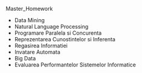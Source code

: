 Master_Homework

* Data Mining
* Natural Language Processing
* Programare Paralela si Concurenta
* Reprezentarea Cunostintelor si Inferenta
* Regasirea Informatiei
* Invatare Automata
* Big Data
* Evaluarea Performantelor Sistemelor Informatice
